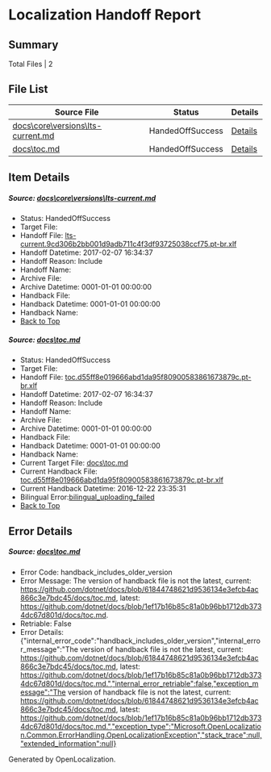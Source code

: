 # <a name='report-top'></a> Localization Handoff Report

## Summary
 Total Files | 2

## File List
 Source File | Status | Details 
 ----------- | ------ | ------- 
 [docs\core\versions\lts-current.md](https://github.com/dotnet/docs/blob/1ef17b16b85c81a0b96bb1712db3734dc67d801d/docs/core/versions/lts-current.md) | HandedOffSuccess | [Details](#582a521e6a30b740465890b6cb8c773061a98ea6130)
 [docs\toc.md](https://github.com/dotnet/docs/blob/1ef17b16b85c81a0b96bb1712db3734dc67d801d/docs/toc.md) | HandedOffSuccess | [Details](#a0e841331f13b0f52b83dbffc3fa2914f8ad94043471)

## Item Details
##### <a name='582a521e6a30b740465890b6cb8c773061a98ea6130'></a> Source: [docs\core\versions\lts-current.md](https://github.com/dotnet/docs/blob/1ef17b16b85c81a0b96bb1712db3734dc67d801d/docs/core/versions/lts-current.md)
* Status: HandedOffSuccess
* Target File: 
* Handoff File: [lts-current.9cd306b2bb001d9adb711c4f3df93725038ccf75.pt-br.xlf](https://github.com/dotnet/docs.handoff/blob/b4b6592ff7e1869e7f388d2bd17484449650306d/ol-handoff/dotnet/docs.pt-br/master/dotnet-core/lts-current.9cd306b2bb001d9adb711c4f3df93725038ccf75.pt-br.xlf)
* Handoff Datetime: 2017-02-07 16:34:37
* Handoff Reason: Include
* Handoff Name: 
* Archive File: 
* Archive Datetime: 0001-01-01 00:00:00
* Handback File: 
* Handback Datetime: 0001-01-01 00:00:00
* Handback Name: 
* [Back to Top](#report-top)

##### <a name='a0e841331f13b0f52b83dbffc3fa2914f8ad94043471'></a> Source: [docs\toc.md](https://github.com/dotnet/docs/blob/1ef17b16b85c81a0b96bb1712db3734dc67d801d/docs/toc.md)
* Status: HandedOffSuccess
* Target File: 
* Handoff File: [toc.d55ff8e019666abd1da95f80900583861673879c.pt-br.xlf](https://github.com/dotnet/docs.handoff/blob/b4b6592ff7e1869e7f388d2bd17484449650306d/ol-handoff/dotnet/docs.pt-br/master/dotnet-core/toc.d55ff8e019666abd1da95f80900583861673879c.pt-br.xlf)
* Handoff Datetime: 2017-02-07 16:34:37
* Handoff Reason: Include
* Handoff Name: 
* Archive File: 
* Archive Datetime: 0001-01-01 00:00:00
* Handback File: 
* Handback Datetime: 0001-01-01 00:00:00
* Handback Name: 
* Current Target File: [docs\toc.md](https://github.com/dotnet/docs.pt-br/blob/6fb2ae16363b4eea6fa72a462d0e0c3d6714a4b3/docs/toc.md)
* Current Handback File: [toc.d55ff8e019666abd1da95f80900583861673879c.pt-br.xlf](https://github.com/dotnet/docs.handback/blob/b5b47f2ac297a2828085946eb7bdd4147a770253/ol-handback/dotnet/docs.pt-br/master/ht-p1/toc.d55ff8e019666abd1da95f80900583861673879c.pt-br.xlf)
* Current Handback Datetime: 2016-12-22 23:35:31
* Bilingual Error:[bilingual_uploading_failed](#a0e841331f13b0f52b83dbffc3fa2914f8ad94043471bilingual_uploading_failed)
* [Back to Top](#report-top)


## Error Details
##### <a name='a0e841331f13b0f52b83dbffc3fa2914f8ad94043471handback_includes_older_version'></a> Source: [docs\toc.md](#a0e841331f13b0f52b83dbffc3fa2914f8ad94043471)
* Error Code: handback_includes_older_version
* Error Message: The version of handback file is not the latest, current: https://github.com/dotnet/docs/blob/61844748621d9536134e3efcb4ac866c3e7bdc45/docs/toc.md, latest: https://github.com/dotnet/docs/blob/1ef17b16b85c81a0b96bb1712db3734dc67d801d/docs/toc.md.
* Retriable: False
* Error Details: {"internal_error_code":"handback_includes_older_version","internal_error_message":"The version of handback file is not the latest, current: https://github.com/dotnet/docs/blob/61844748621d9536134e3efcb4ac866c3e7bdc45/docs/toc.md, latest: https://github.com/dotnet/docs/blob/1ef17b16b85c81a0b96bb1712db3734dc67d801d/docs/toc.md.","internal_error_retriable":false,"exception_message":"The version of handback file is not the latest, current: https://github.com/dotnet/docs/blob/61844748621d9536134e3efcb4ac866c3e7bdc45/docs/toc.md, latest: https://github.com/dotnet/docs/blob/1ef17b16b85c81a0b96bb1712db3734dc67d801d/docs/toc.md.","exception_type":"Microsoft.OpenLocalization.Common.ErrorHandling.OpenLocalizationException","stack_trace":null,"extended_information":null}


Generated by OpenLocalization.
